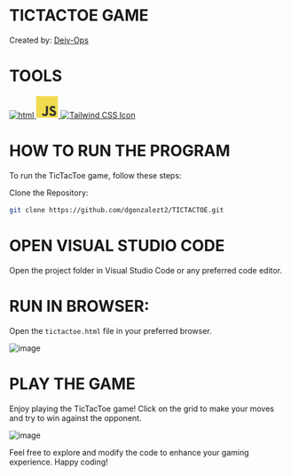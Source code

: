 # TICTACTOE GAME
Created by: [Deiv-Ops](https://github.com/dgonzalezt2)

# TOOLS

<div>
     <p align="left">
<a href="https://html.com/" target="_blank" rel="noreferrer">
<img src="https://raw.githubusercontent.com/devicons/devicon/master/icons/html/html.svg" alt="html" width="40" height="40"/> </a>

<a href="https://developer.mozilla.org/en-US/docs/Web/JavaScript" target="_blank" rel="noreferrer">
<img src="https://raw.githubusercontent.com/devicons/devicon/master/icons/javascript/javascript-original.svg" alt="javascript" width="40" height="40"/> </a>

 <a href="https://tailwindcss.com/" target="_blank" rel="noreferrer">
            <img src="https://www.vectorlogo.zone/logos/tailwindcss/tailwindcss-icon.svg" alt="Tailwind CSS Icon" width="40" height="40"/>
        </a>


</div>


# HOW TO RUN THE PROGRAM
To run the TicTacToe game, follow these steps:

Clone the Repository:
```bash 
git clone https://github.com/dgonzalezt2/TICTACTOE.git
```

# OPEN VISUAL STUDIO CODE
Open the project folder in Visual Studio Code or any preferred code editor.

# RUN IN BROWSER:
Open the ```tictactoe.html``` file in your preferred browser.

![image](https://github.com/dgonzalezt2/TICTACTOE/assets/81880494/9dbd7805-cfca-47b6-bf38-c2b0761ce1e4)

# PLAY THE GAME

Enjoy playing the TicTacToe game! Click on the grid to make your moves and try to win against the opponent.

![image](https://github.com/dgonzalezt2/TICTACTOE/assets/81880494/ae7eca48-4323-4a5b-a684-63174dd44d1f)

Feel free to explore and modify the code to enhance your gaming experience. Happy coding!
